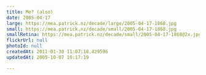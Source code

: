 ```yaml
---
title: Me? (also)
date: 2005-04-17
large: https://mea.patrick.nz/decade/large/2005-04-17-1868.jpg
small: https://mea.patrick.nz/decade/small/2005-04-17-1868.jpg
smallRetina: https://mea.patrick.nz/decade/small/2005-04-17-1868@2x.jpg
flickrUrl: null
photoId: null
createdAt: 2011-01-30 11:07:18.429596
updatedAt: 2005-10-07 10:17:19

---
```


